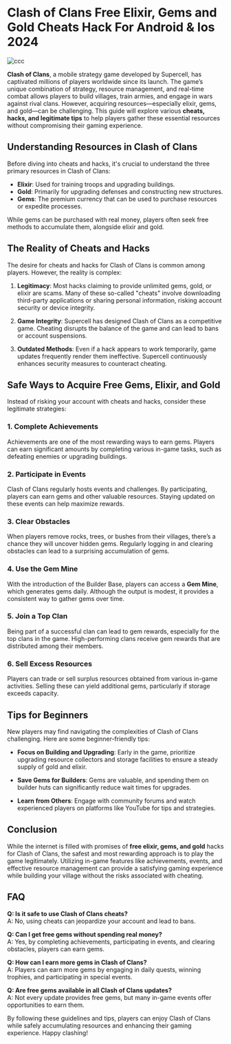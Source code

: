 # Clash of Clans Free Elixir, Gems and Gold Cheats Hack For Android & Ios 2024

![ccc](https://github.com/user-attachments/assets/114e2bab-96b0-4677-ba3e-b933a3137b98)



**Clash of Clans**, a mobile strategy game developed by Supercell, has captivated millions of players worldwide since its launch. The game’s unique combination of strategy, resource management, and real-time combat allows players to build villages, train armies, and engage in wars against rival clans. However, acquiring resources—especially elixir, gems, and gold—can be challenging. This guide will explore various **cheats, hacks, and legitimate tips** to help players gather these essential resources without compromising their gaming experience.

## Understanding Resources in Clash of Clans

Before diving into cheats and hacks, it's crucial to understand the three primary resources in Clash of Clans:

- **Elixir**: Used for training troops and upgrading buildings.
- **Gold**: Primarily for upgrading defenses and constructing new structures.
- **Gems**: The premium currency that can be used to purchase resources or expedite processes.

While gems can be purchased with real money, players often seek free methods to accumulate them, alongside elixir and gold.

## The Reality of Cheats and Hacks

The desire for cheats and hacks for Clash of Clans is common among players. However, the reality is complex:

1. **Legitimacy**: Most hacks claiming to provide unlimited gems, gold, or elixir are scams. Many of these so-called "cheats" involve downloading third-party applications or sharing personal information, risking account security or device integrity.

2. **Game Integrity**: Supercell has designed Clash of Clans as a competitive game. Cheating disrupts the balance of the game and can lead to bans or account suspensions.

3. **Outdated Methods**: Even if a hack appears to work temporarily, game updates frequently render them ineffective. Supercell continuously enhances security measures to counteract cheating.

## Safe Ways to Acquire Free Gems, Elixir, and Gold

Instead of risking your account with cheats and hacks, consider these legitimate strategies:

### 1. Complete Achievements

Achievements are one of the most rewarding ways to earn gems. Players can earn significant amounts by completing various in-game tasks, such as defeating enemies or upgrading buildings.

### 2. Participate in Events

Clash of Clans regularly hosts events and challenges. By participating, players can earn gems and other valuable resources. Staying updated on these events can help maximize rewards.

### 3. Clear Obstacles

When players remove rocks, trees, or bushes from their villages, there’s a chance they will uncover hidden gems. Regularly logging in and clearing obstacles can lead to a surprising accumulation of gems.

### 4. Use the Gem Mine

With the introduction of the Builder Base, players can access a **Gem Mine**, which generates gems daily. Although the output is modest, it provides a consistent way to gather gems over time.

### 5. Join a Top Clan

Being part of a successful clan can lead to gem rewards, especially for the top clans in the game. High-performing clans receive gem rewards that are distributed among their members.

### 6. Sell Excess Resources

Players can trade or sell surplus resources obtained from various in-game activities. Selling these can yield additional gems, particularly if storage exceeds capacity.

## Tips for Beginners

New players may find navigating the complexities of Clash of Clans challenging. Here are some beginner-friendly tips:

- **Focus on Building and Upgrading**: Early in the game, prioritize upgrading resource collectors and storage facilities to ensure a steady supply of gold and elixir.

- **Save Gems for Builders**: Gems are valuable, and spending them on builder huts can significantly reduce wait times for upgrades.

- **Learn from Others**: Engage with community forums and watch experienced players on platforms like YouTube for tips and strategies.

## Conclusion

While the internet is filled with promises of **free elixir, gems, and gold** hacks for Clash of Clans, the safest and most rewarding approach is to play the game legitimately. Utilizing in-game features like achievements, events, and effective resource management can provide a satisfying gaming experience while building your village without the risks associated with cheating.

## FAQ

**Q: Is it safe to use Clash of Clans cheats?**  
A: No, using cheats can jeopardize your account and lead to bans.

**Q: Can I get free gems without spending real money?**  
A: Yes, by completing achievements, participating in events, and clearing obstacles, players can earn gems.

**Q: How can I earn more gems in Clash of Clans?**  
A: Players can earn more gems by engaging in daily quests, winning trophies, and participating in special events.

**Q: Are free gems available in all Clash of Clans updates?**  
A: Not every update provides free gems, but many in-game events offer opportunities to earn them.

By following these guidelines and tips, players can enjoy Clash of Clans while safely accumulating resources and enhancing their gaming experience. Happy clashing!
